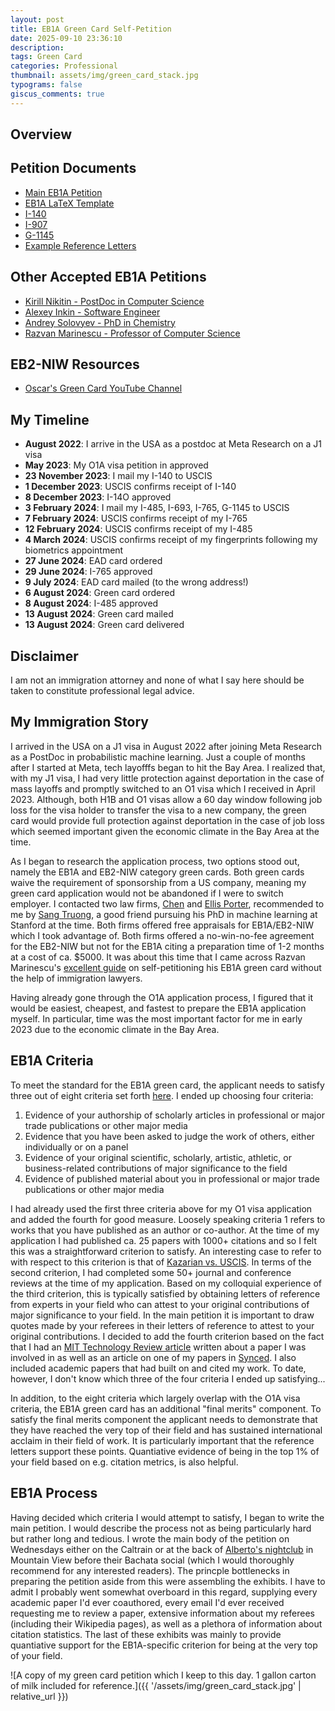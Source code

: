 ```yaml
---
layout: post
title: EB1A Green Card Self-Petition
date: 2025-09-10 23:36:10
description:
tags: Green Card
categories: Professional
thumbnail: assets/img/green_card_stack.jpg
typograms: false
giscus_comments: true
---
```


## Overview

## Petition Documents

- [Main EB1A Petition](https://github.com/Ryan-Rhys/EB1A/blob/main/petition.pdf)
- [EB1A LaTeX Template](https://github.com/Ryan-Rhys/EB1A/blob/main/petition.tex)
- [I-140](https://github.com/Ryan-Rhys/EB1A/blob/main/I-140.pdf)
- [I-907](https://github.com/Ryan-Rhys/EB1A/blob/main/I-907.pdf)
- [G-1145](https://github.com/Ryan-Rhys/EB1A/blob/main/G-1145.pdf)
- [Example Reference Letters](https://github.com/Ryan-Rhys/EB1A/tree/main/reference_letters)

## Other Accepted EB1A Petitions

- [Kirill Nikitin - PostDoc in Computer Science](https://nikirill.com/post/greencard/)
- [Alexey Inkin - Software Engineer](https://medium.com/@alexey.inkin/my-eb-1a-extraordinary-ability-green-card-petition-which-was-approved-on-the-first-attempt-ff949d853868)
- [Andrey Solovyev - PhD in Chemistry](https://andreychemist.github.io/assets/EB1A.pdf)
- [Razvan Marinescu - Professor of Computer Science](https://razvanmarinescu.github.io/green-card-I-140/)

## EB2-NIW Resources

- [Oscar's Green Card YouTube Channel](https://www.youtube.com/@OscarsGreenCard)

## My Timeline

- **August 2022**: I arrive in the USA as a postdoc at Meta Research on a J1 visa
- **May 2023**: My O1A visa petition in approved
- **23 November 2023**: I mail my I-140 to USCIS
- **1 December 2023**: USCIS confirms receipt of I-140
- **8 December 2023**: I-14O approved
- **3 February 2024**: I mail my I-485, I-693, I-765, G-1145 to USCIS
- **7 February 2024**: USCIS confirms receipt of my I-765
- **12 February 2024**: USCIS confirms receipt of my I-485
- **4 March 2024**: USCIS confirms receipt of my fingerprints following my biometrics appointment
- **27 June 2024**: EAD card ordered
- **29 June 2024**: I-765 approved
- **9 July 2024**: EAD card mailed (to the wrong address!)
- **6 August 2024**: Green card ordered
- **8 August 2024**: I-485 approved
- **13 August 2024**: Green card mailed
- **13 August 2024**: Green card delivered

## Disclaimer

I am not an immigration attorney and none of what I say here should be taken to constitute professional legal advice.

## My Immigration Story

I arrived in the USA on a J1 visa in August 2022 after joining Meta Research as a PostDoc in probabilistic machine learning. Just a couple of months after I started at Meta, tech layofffs began to hit the Bay Area. I realized that, with my J1 visa, I had very little protection against deportation in the case of mass layoffs and promptly switched to an O1 visa which I received in April 2023. Although, both H1B and O1 visas allow a 60 day window following job loss for the visa holder to transfer the visa to a new company, the green card would provide full protection against deportation in the case of job loss which seemed important given the economic climate in the Bay Area at the time.

As I began to research the application process, two options stood out, namely the EB1A and EB2-NIW category green cards. Both green cards waive the requirement of sponsorship from a US company, meaning my green card application would not be abandoned if I were to switch employer. I contacted two law firms, [Chen](https://www.chenimmigrationreview.com/) and [Ellis Porter](https://www.ellisporter.com/), recommended to me by [Sang Truong](https://ai.stanford.edu/~sttruong/), a good friend pursuing his PhD in machine learning at Stanford at the time. Both firms offered free appraisals for EB1A/EB2-NIW which I took advantage of. Both firms offered a no-win-no-fee agreement for the EB2-NIW but not for the EB1A citing a preparation time of 1-2 months at a cost of ca. $5000. It was about this time that I came across Razvan Marinescu's [excellent guide](https://razvanmarinescu.github.io/green-card-I-140/) on self-petitioning his EB1A green card without the help of immigration lawyers.

Having already gone through the O1A application process, I figured that it would be easiest, cheapest, and fastest to prepare the EB1A application myself. In particular, time was the most important factor for me in early 2023 due to the economic climate in the Bay Area.

## EB1A Criteria

To meet the standard for the EB1A green card, the applicant needs to satisfy three out of eight criteria set forth [here](https://www.uscis.gov/working-in-the-united-states/permanent-workers/employment-based-immigration-first-preference-eb-1). I ended up choosing four criteria:

1. Evidence of your authorship of scholarly articles in professional or major trade publications or other major media
2. Evidence that you have been asked to judge the work of others, either individually or on a panel
3. Evidence of your original scientific, scholarly, artistic, athletic, or business-related contributions of major significance to the field
4. Evidence of published material about you in professional or major trade publications or other major media

I had already used the first three criteria above for my O1 visa application and added the fourth for good measure. Loosely speaking criteria 1 refers to works that you have published as an author or co-author. At the time of my application I had published ca. 25 papers with 1000+ citations and so I felt this was a straightforward criterion to satisfy. An interesting case to refer to with respect to this criterion is that of [Kazarian vs. USCIS](https://cdn.ca9.uscourts.gov/datastore/opinions/2010/03/04/07-56774.pdf). In terms of the second criterion, I had completed some 50+ journal and conference reviews at the time of my application. Based on my colloquial experience of the third criterion, this is typically satisfied by obtaining letters of reference from experts in your field who can attest to your original contributions of major significance to your field. In the main petition it is important to draw quotes made by your referees in their letters of reference to attest to your original contributions. I decided to add the fourth criterion based on the fact that I had an [MIT Technology Review article](https://www.technologyreview.com/2019/09/20/132929/this-picasso-painting-had-never-been-seen-before-until-a-neural-network-painted-it/) written about a paper I was involved in as well as an article on one of my papers in [Synced](https://syncedreview.com/2023/02/03/genius-or-subpar-ai-mathematician-new-study-questions-chatgpts-mathematical-capabilities/). I also included academic papers that had built on and cited my work. To date, however, I don't know which three of the four criteria I ended up satisfying...

In addition, to the eight criteria which largely overlap with the O1A visa criteria, the EB1A green card has an additional "final merits" component. To satisfy the final merits component the applicant needs to demonstrate that they have reached the very top of their field and has sustained international acclaim in their field of work. It is particularly important that the reference letters support these points. Quantiative evidence of being in the top 1% of your field based on e.g. citation metrics, is also helpful.

## EB1A Process

Having decided which criteria I would attempt to satisfy, I began to write the main petition. I would describe the process not as being particularly hard but rather long and tedious. I wrote the main body of the petition on Wednesdays either on the Caltrain or at the back of [Alberto's nightclub](https://latinbayarea.com/event/classes-wednesday-bachata-nights-albertos-mountain-view/) in Mountain View before their Bachata social (which I would thoroughly recommend for any interested readers). The princple bottlenecks in preparing the petition aside from this were assembling the exhibits. I have to admit I probably went somewhat overboard in this regard, supplying every academic paper I'd ever coauthored, every email I'd ever received requesting me to review a paper, extensive information about my referees (including their Wikipedia pages), as well as a plethora of information about citation statistics. The last of these exhibits was mainly to provide quantiative support for the EB1A-specific criterion for being at the very top of your field.

![A copy of my green card petition which I keep to this day. 1 gallon carton of milk included for reference.]({{ '/assets/img/green_card_stack.jpg' | relative_url }})




